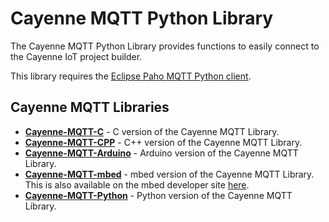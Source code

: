 # Cayenne MQTT Python Library
The Cayenne MQTT Python Library provides functions to easily connect to the Cayenne IoT project builder.

This library requires the [Eclipse Paho MQTT Python client](https://eclipse.org/paho/clients/python/).

## Cayenne MQTT Libraries
- **[Cayenne-MQTT-C](https://github.com/myDevicesIoT/Cayenne-MQTT-C)** - C version of the Cayenne MQTT Library.
- **[Cayenne-MQTT-CPP](https://github.com/myDevicesIoT/Cayenne-MQTT-CPP)** - C++ version of the Cayenne MQTT Library.
- **[Cayenne-MQTT-Arduino](https://github.com/myDevicesIoT/Cayenne-MQTT-Arduino)** - Arduino version of the Cayenne MQTT Library.
- **[Cayenne-MQTT-mbed](https://github.com/myDevicesIoT/Cayenne-MQTT-mbed)** - mbed version of the Cayenne MQTT Library. This is also available on the mbed developer site [here](https://developer.mbed.org/teams/myDevicesIoT/code/Cayenne-MQTT-mbed/).
- **[Cayenne-MQTT-Python](https://github.com/myDevicesIoT/Cayenne-MQTT-Python)** - Python version of the Cayenne MQTT Library.
